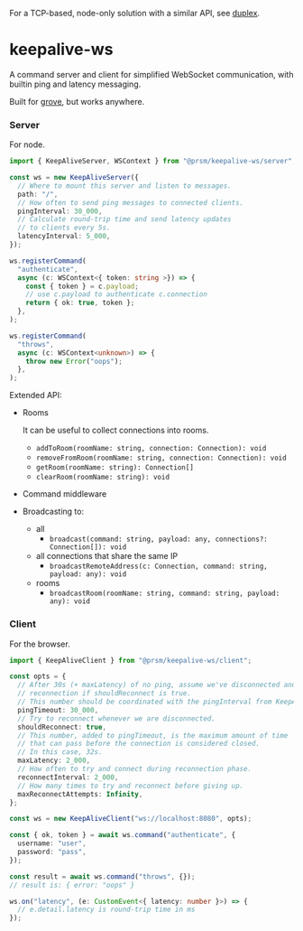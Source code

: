 For a TCP-based, node-only solution with a similar API, see [duplex](https://github.com/node-prism/duplex).

# keepalive-ws

A command server and client for simplified WebSocket communication, with builtin ping and latency messaging.

Built for [grove](https://github.com/node-prism/grove), but works anywhere.

### Server

For node.

```typescript
import { KeepAliveServer, WSContext } from "@prsm/keepalive-ws/server";

const ws = new KeepAliveServer({
  // Where to mount this server and listen to messages.
  path: "/",
  // How often to send ping messages to connected clients.
  pingInterval: 30_000,
  // Calculate round-trip time and send latency updates
  // to clients every 5s.
  latencyInterval: 5_000,
});

ws.registerCommand(
  "authenticate",
  async (c: WSContext<{ token: string >}) => {
    const { token } = c.payload;
    // use c.payload to authenticate c.connection
    return { ok: true, token };
  },
);

ws.registerCommand(
  "throws",
  async (c: WSContext<unknown>) => {
    throw new Error("oops");
  },
);
```

Extended API:

- Rooms

  It can be useful to collect connections into rooms.

  - `addToRoom(roomName: string, connection: Connection): void`
  - `removeFromRoom(roomName: string, connection: Connection): void`
  - `getRoom(roomName: string): Connection[]`
  - `clearRoom(roomName: string): void`
- Command middleware
- Broadcasting to:
  - all
    - `broadcast(command: string, payload: any, connections?: Connection[]): void`
  - all connections that share the same IP
    - `broadcastRemoteAddress(c: Connection, command: string, payload: any): void`
  - rooms
    - `broadcastRoom(roomName: string, command: string, payload: any): void`

### Client

For the browser.

```typescript
import { KeepAliveClient } from "@prsm/keepalive-ws/client";

const opts = {
  // After 30s (+ maxLatency) of no ping, assume we've disconnected and attempt a
  // reconnection if shouldReconnect is true.
  // This number should be coordinated with the pingInterval from KeepAliveServer.
  pingTimeout: 30_000,
  // Try to reconnect whenever we are disconnected.
  shouldReconnect: true,
  // This number, added to pingTimeout, is the maximum amount of time
  // that can pass before the connection is considered closed.
  // In this case, 32s.
  maxLatency: 2_000,
  // How often to try and connect during reconnection phase.
  reconnectInterval: 2_000,
  // How many times to try and reconnect before giving up.
  maxReconnectAttempts: Infinity,
};

const ws = new KeepAliveClient("ws://localhost:8080", opts);

const { ok, token } = await ws.command("authenticate", {
  username: "user",
  password: "pass",
});

const result = await ws.command("throws", {});
// result is: { error: "oops" }

ws.on("latency", (e: CustomEvent<{ latency: number }>) => {
  // e.detail.latency is round-trip time in ms
});
```
